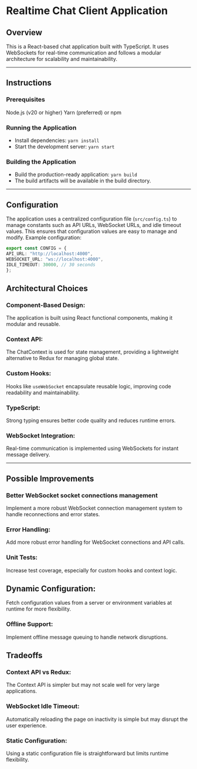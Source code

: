 # Realtime Chat Client Application

## Overview
This is a React-based chat application built with TypeScript. It uses WebSockets for real-time communication and follows a modular architecture for scalability and maintainability.

---

## Instructions
### Prerequisites
Node.js (v20 or higher)
Yarn (preferred) or npm
### Running the Application
 - Install dependencies:  `yarn install`
 - Start the development server: `yarn start`
### Building the Application
 - Build the production-ready application: `yarn build` 
 - The build artifacts will be available in the build directory. 

---

## Configuration
The application uses a centralized configuration file (`src/config.ts`) to manage constants such as API URLs, WebSocket URLs, and idle timeout values. 
This ensures that configuration values are easy to manage and modify. Example configuration:
```typescript
export const CONFIG = {
API_URL: "http://localhost:4000",
WEBSOCKET_URL: "ws://localhost:4000",
IDLE_TIMEOUT: 30000, // 30 seconds
};
```

## Architectural Choices
### Component-Based Design: 
The application is built using React functional components, making it modular and reusable.
### Context API: 
The ChatContext is used for state management, providing a lightweight alternative to Redux for managing global state.
### Custom Hooks: 
Hooks like `useWebSocket` encapsulate reusable logic, improving code readability and maintainability.
### TypeScript: 
Strong typing ensures better code quality and reduces runtime errors.
### WebSocket Integration: 
Real-time communication is implemented using WebSockets for instant message delivery.

---

## Possible Improvements
### Better WebSocket socket connections management
Implement a more robust WebSocket connection management system to handle reconnections and error states.
### Error Handling: 
Add more robust error handling for WebSocket connections and API calls.
### Unit Tests: 
Increase test coverage, especially for custom hooks and context logic.
## Dynamic Configuration: 
Fetch configuration values from a server or environment variables at runtime for more flexibility.
### Offline Support: 
Implement offline message queuing to handle network disruptions.

## Tradeoffs
### Context API vs Redux: 
The Context API is simpler but may not scale well for very large applications.
### WebSocket Idle Timeout: 
Automatically reloading the page on inactivity is simple but may disrupt the user experience.
### Static Configuration: 
Using a static configuration file is straightforward but limits runtime flexibility.